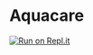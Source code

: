# Aquacare
[![Run on Repl.it](https://repl.it/badge/github/Natanhel/Aquacare)](https://repl.it/github/Natanhel/Aquacare)
